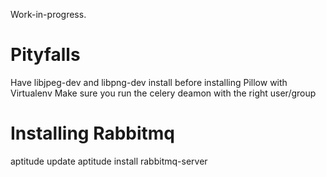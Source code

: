 Work-in-progress.


# Pityfalls

Have libjpeg-dev and libpng-dev install before installing Pillow with Virtualenv
Make sure you run the celery deamon with the right user/group

# Installing Rabbitmq

aptitude update
aptitude install rabbitmq-server
